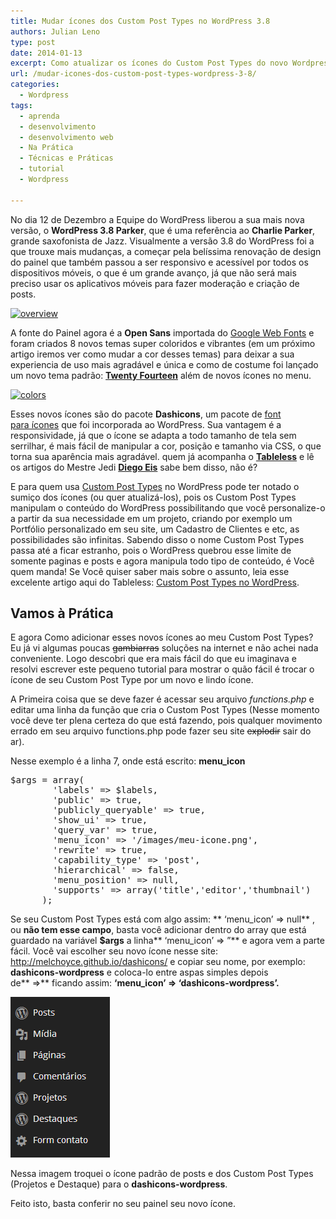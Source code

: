 ```yaml
---
title: Mudar ícones dos Custom Post Types no WordPress 3.8
authors: Julian Leno
type: post
date: 2014-01-13
excerpt: Como atualizar os ícones do Custom Post Types do novo Wordpress.
url: /mudar-icones-dos-custom-post-types-wordpress-3-8/
categories:
  - Wordpress
tags:
  - aprenda
  - desenvolvimento
  - desenvolvimento web
  - Na Prática
  - Técnicas e Práticas
  - tutorial
  - Wordpress

---
```

No dia 12 de Dezembro a Equipe do WordPress liberou a sua mais nova versão, o **WordPress 3.8 Parker**, que é uma referência ao **Charlie Parker**, grande saxofonista de Jazz. Visualmente a versão 3.8 do WordPress foi a que trouxe mais mudanças, a começar pela belíssima renovação de design do painel que também passou a ser responsivo e acessível por todos os dispositivos móveis, o que é um grande avanço, já que não será mais preciso usar os aplicativos móveis para fazer moderação e criação de posts.

[<img class="size-full wp-image-40235 aligncenter" alt="overview" src="https://raw.githubusercontent.com/diegoeis/tableless-static-images/master/2014/01/overview.jpg" srcset="uploads/2014/01/overview.jpg 623w, uploads/2014/01/overview-329x101.jpg 329w, uploads/2014/01/overview-588x182.jpg 588w" sizes="(max-width: 623px) 100vw, 623px" />][1]

A fonte do Painel agora é a **Open Sans** importada do <a title="Open Sans" href="http://www.google.com/fonts/specimen/Open+Sans" target="_blank">Google Web Fonts</a> e foram criados 8 novos temas super coloridos e vibrantes (em um próximo artigo iremos ver como mudar a cor desses temas) para deixar a sua experiencia de uso mais agradável e única e como de costume foi lançado um novo tema padrão: <a title="Novo tema padrão do WordPress 3.8" href="http://twentyfourteendemo.wordpress.com/" target="_blank"><strong>Twenty Fourteen</strong></a> além de novos ícones no menu.

<p class="aligncenter">
  <a href="https://raw.githubusercontent.com/diegoeis/tableless-static-images/master/2014/01/colors1.png"><img class=" wp-image-40238 aligncenter" alt="colors" src="https://raw.githubusercontent.com/diegoeis/tableless-static-images/master/2014/01/colors1.png" width="559" height="398" srcset="uploads/2014/01/colors1.png 932w, uploads/2014/01/colors1-235x168.png 235w, uploads/2014/01/colors1-435x310.png 435w" sizes="(max-width: 559px) 100vw, 559px" /></a>
</p>

Esses novos ícones são do pacote **Dashicons**, um pacote de [font para ícones][2] que foi incorporada ao WordPress. Sua vantagem é a responsividade, já que o ícone se adapta a todo tamanho de tela sem serrilhar, é mais fácil de manipular a cor, posição e tamanho via CSS, o que torna sua aparência mais agradável. quem já acompanha o **[Tableless][3]** e lê os artigos do Mestre Jedi **[Diego Eis][4]** sabe bem disso, não é?

E para quem usa [Custom Post Types][5] no WordPress pode ter notado o sumiço dos ícones (ou quer atualizá-los), pois os Custom Post Types manipulam o conteúdo do WordPress possibilitando que você personalize-o a partir da sua necessidade em um projeto, criando por exemplo um Portfólio personalizado em seu site, um Cadastro de Clientes e etc, as possibilidades são infinitas. Sabendo disso o nome Custom Post Types passa até a ficar estranho, pois o WordPress quebrou esse limite de somente paginas e posts e agora manipula todo tipo de conteúdo, é Você quem manda! Se Você quiser saber mais sobre o assunto, leia esse excelente artigo aqui do Tableless: [Custom Post Types no WordPress][6].

## Vamos à Prática

E agora Como adicionar esses novos ícones ao meu Custom Post Types? Eu já vi algumas poucas <del datetime="2014-01-07">gambiarras</del> soluções na internet e não achei nada conveniente. Logo descobri que era mais fácil do que eu imaginava e resolvi escrever este pequeno tutorial para mostrar o quão fácil é trocar o ícone de seu Custom Post Type por um novo e lindo ícone.

A Primeira coisa que se deve fazer é acessar seu arquivo _functions.php_ e editar uma linha da função que cria o Custom Post Types (Nesse momento você deve ter plena certeza do que está fazendo, pois qualquer movimento errado em seu arquivo functions.php pode fazer seu site <del datetime="2014-01-07">explodir</del> sair do ar).

Nesse exemplo é a linha 7, onde está escrito: **menu_icon**

<pre class="lang-php">$args = array(
		'labels' =&gt; $labels,
		'public' =&gt; true,
		'publicly_queryable' =&gt; true,
		'show_ui' =&gt; true,
		'query_var' =&gt; true,
		'menu_icon' =&gt; '<!--?php bloginfo('template_url'); ?-->/images/meu-icone.png',
		'rewrite' =&gt; true,
		'capability_type' =&gt; 'post',
		'hierarchical' =&gt; false,
		'menu_position' =&gt; null,
		'supports' =&gt; array('title','editor','thumbnail')
	  );</pre>

Se seu Custom Post Types está com algo assim: ** &#8216;menu_icon&#8217; => null** , ou **não tem esse campo**, basta você adicionar dentro do array que está guardado na variável **$args** a linha** &#8216;menu_icon&#8217; => &#8221;** e agora vem a parte fácil. Você vai escolher seu novo ícone nesse site: <http://melchoyce.github.io/dashicons/> e copiar seu nome, por exemplo: **dashicons-wordpress** e coloca-lo entre aspas simples depois de** =>** ficando assim: **&#8216;menu_icon&#8217; => &#8216;dashicons-wordpress&#8217;.**

[<img class="size-full wp-image-40240 aligncenter" alt="dashicons" src="https://raw.githubusercontent.com/diegoeis/tableless-static-images/master/2014/01/dash.png" width="159" height="257" />][7]

Nessa imagem troquei o ícone padrão de posts e dos Custom Post Types (Projetos e Destaque) para o **dashicons-wordpress**.

Feito isto, basta conferir no seu painel seu novo ícone.

 [1]: https://raw.githubusercontent.com/diegoeis/tableless-static-images/master/2014/01/overview.jpg
 [2]: http://tableless.com.br/utilizando-icones-formato-font/ "Font icons – Utilizando ícones em formato de font"
 [3]: http://tableless.com.br/
 [4]: http://tableless.com.br/author/diego-eis/
 [5]: http://tableless.com.br/custom-post-types-wordpress
 [6]: http://tableless.com.br/custom-post-types-wordpress/
 [7]: https://raw.githubusercontent.com/diegoeis/tableless-static-images/master/2014/01/dash.png